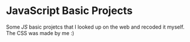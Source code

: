 # JavaScript Basic Projects

 Some *JS* basic projetcs that I looked up on the web and recoded it myself.
 The CSS was made by me :)
